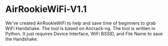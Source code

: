 # AirRookieWiFi-V1.1

We've created AirRookieWiFi to help and save time of beginners to grab WiFi Handshake.
The tool is based on Aircrack-ng. The tool is written in Python.
It just requires Device Interface, WiFi BSSID, and File Name to save the Handshake.
